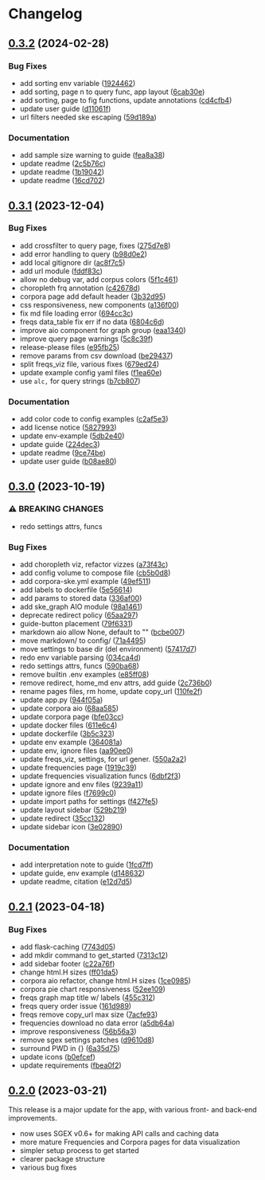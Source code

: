 # Changelog

## [0.3.2](https://github.com/engisalor/quartz/compare/v0.3.1...v0.3.2) (2024-02-28)


### Bug Fixes

* add sorting env variable ([1924462](https://github.com/engisalor/quartz/commit/19244621f99a8f855978155edbebbf85fdd18096))
* add sorting, page n to query func, app layout ([6cab30e](https://github.com/engisalor/quartz/commit/6cab30e106618753ee8e6292cac50be36c1de634))
* add sorting, page to fig functions, update annotations ([cd4cfb4](https://github.com/engisalor/quartz/commit/cd4cfb449eff652543a3824693dec696c5cbc056))
* update user guide ([d11061f](https://github.com/engisalor/quartz/commit/d11061f068a75dd0b705e7dc35e9ff05f683f742))
* url filters needed ske escaping ([59d189a](https://github.com/engisalor/quartz/commit/59d189a1cfad86090dd643aa54de3594dfb77be5))


### Documentation

* add sample size warning to guide ([fea8a38](https://github.com/engisalor/quartz/commit/fea8a38e6dc91e303037d4aa59a193b44728b1cb))
* update readme ([2c5b76c](https://github.com/engisalor/quartz/commit/2c5b76c73dcfe17358e376391369e118ef7bf01a))
* update readme ([1b19042](https://github.com/engisalor/quartz/commit/1b19042a8f16f017eb094d7a27829e06b60c19e5))
* update readme ([16cd702](https://github.com/engisalor/quartz/commit/16cd70229c0b2e147665f5542024ce84839ed86c))

## [0.3.1](https://github.com/engisalor/quartz/compare/v0.3.0...v0.3.1) (2023-12-04)


### Bug Fixes

* add crossfilter to query page, fixes ([275d7e8](https://github.com/engisalor/quartz/commit/275d7e87a5bef22f9ab7edc8bf3e65b14af5b72c))
* add error handling to query ([b98d0e2](https://github.com/engisalor/quartz/commit/b98d0e2a436b571c5732797bc385105d723cbf09))
* add local gitignore dir ([ac8f7c5](https://github.com/engisalor/quartz/commit/ac8f7c50dbfc952d37c048eba3330611497c5ee0))
* add url module ([fddf83c](https://github.com/engisalor/quartz/commit/fddf83c345d9e77891a4ec88bb771152a8cdb7cc))
* allow  no debug var, add corpus colors ([5f1c461](https://github.com/engisalor/quartz/commit/5f1c461fcef6f96f95952c92b34fe53926f86862))
* choropleth frq annotation ([c42678d](https://github.com/engisalor/quartz/commit/c42678d5258325812e11e76315d6b78798166cc5))
* corpora page add default header ([3b32d95](https://github.com/engisalor/quartz/commit/3b32d95e1c9a10eefeee4e87a884be70c705d9c7))
* css responsiveness, new components ([a136f00](https://github.com/engisalor/quartz/commit/a136f003ad737ec39de9a066190c61fcded2d1d7))
* fix md file loading error ([694cc3c](https://github.com/engisalor/quartz/commit/694cc3c249b715a438978b078607430b96be937d))
* freqs data_table fix err if no data ([6804c6d](https://github.com/engisalor/quartz/commit/6804c6de9c040e7d2328549c64d7baf5a6ae2fac))
* improve aio component for graph group ([eaa1340](https://github.com/engisalor/quartz/commit/eaa1340ac1ec3906afac3ac6a860a57bf8330542))
* improve query page warnings ([5c8c39f](https://github.com/engisalor/quartz/commit/5c8c39f3242085235c67950247ea2361d1ee6955))
* release-please files ([e95fb25](https://github.com/engisalor/quartz/commit/e95fb2585876b4eb7fc67f508a841df20922ca17))
* remove params from csv download ([be29437](https://github.com/engisalor/quartz/commit/be29437b2edfe2390e1ad17079aae85d4a2a331b))
* split freqs_viz file, various fixes ([679ed24](https://github.com/engisalor/quartz/commit/679ed24bf7d3d8e2c796eaaa526a289f3f92a430))
* update example config yaml files ([f1ea60e](https://github.com/engisalor/quartz/commit/f1ea60ea87562aa4505d9068cc23eaffe761742a))
* use `alc,` for query strings ([b7cb807](https://github.com/engisalor/quartz/commit/b7cb807c5a1b7d6c9835fa0a0d7b498a4c8357e6))


### Documentation

* add color code to config examples ([c2af5e3](https://github.com/engisalor/quartz/commit/c2af5e3a760f8cf5a555908409b5d03c872f3330))
* add license notice ([5827993](https://github.com/engisalor/quartz/commit/5827993db810da1464a48a3f91d9ad0904207368))
* update env-example ([5db2e40](https://github.com/engisalor/quartz/commit/5db2e40cfa77fa8b09e66eedc8147bcec83758ae))
* update guide ([224dec3](https://github.com/engisalor/quartz/commit/224dec3c6712b288be962e89f63a8e34e5966d97))
* update readme ([9ce74be](https://github.com/engisalor/quartz/commit/9ce74be6d10a09d1158b3403d9306da743dd0669))
* update user guide ([b08ae80](https://github.com/engisalor/quartz/commit/b08ae80748e75319c53befdff3d4a164cea61c19))

## [0.3.0](https://github.com/engisalor/quartz/compare/v0.2.1...v0.3.0) (2023-10-19)


### ⚠ BREAKING CHANGES

* redo settings attrs, funcs

### Bug Fixes

* add choropleth viz, refactor vizzes ([a73f43c](https://github.com/engisalor/quartz/commit/a73f43c13b20ada5560ba6ca267dbd356a4d886e))
* add config volume to compose file ([cb5b0d8](https://github.com/engisalor/quartz/commit/cb5b0d863e3b61e8a90557fee8581795b13822f5))
* add corpora-ske.yml example ([49ef511](https://github.com/engisalor/quartz/commit/49ef51148e401d8e7598593d357bcc6b99d63379))
* add labels to dockerfile ([5e56614](https://github.com/engisalor/quartz/commit/5e566147e71185a950df06bae16936f880047e77))
* add params to stored data ([336af00](https://github.com/engisalor/quartz/commit/336af003bcb0013208ef9516a941bc1380ed9791))
* add ske_graph AIO module ([98a1461](https://github.com/engisalor/quartz/commit/98a14612d2f1596cd4b7b054f9cb28881573416f))
* deprecate redirect policy ([65aa297](https://github.com/engisalor/quartz/commit/65aa2971eda72143302d56e439e5c3632fa7ef95))
* guide-button placement ([79f6331](https://github.com/engisalor/quartz/commit/79f6331a0c2e13d6a62c1e28bb96cf31b2beb851))
* markdown aio allow None, default to "" ([bcbe007](https://github.com/engisalor/quartz/commit/bcbe0073ee2b976932716121b083ce994d07b335))
* move markdown/ to config/ ([71a4495](https://github.com/engisalor/quartz/commit/71a44958586c4c9654c536cc0e9cdff5c5d19e8a))
* move settings to base dir (del environment) ([57417d7](https://github.com/engisalor/quartz/commit/57417d720c91154217655f143163ac58b4ab2232))
* redo env variable parsing ([034ca4d](https://github.com/engisalor/quartz/commit/034ca4db600d7d6f532872060e6b3307e06fde42))
* redo settings attrs, funcs ([590ba68](https://github.com/engisalor/quartz/commit/590ba68ba5be01451b28f8988a5c6b873b174995))
* remove builtin .env examples ([e85ff08](https://github.com/engisalor/quartz/commit/e85ff0827a0ff25c7e50ffafd3ba6bfe2f972c48))
* remove redirect, home_md env attrs, add guide ([2c736b0](https://github.com/engisalor/quartz/commit/2c736b03a0277c84fb92cfbf06846bfcf73a3d82))
* rename pages files, rm home, update copy_url ([110fe2f](https://github.com/engisalor/quartz/commit/110fe2fbec7e69767fbca58d05cf97dd3ec658dc))
* update app.py ([944f05a](https://github.com/engisalor/quartz/commit/944f05a372cfa5a14b4719cf0efd8ff1849eecf3))
* update corpora aio ([68aa585](https://github.com/engisalor/quartz/commit/68aa58508add9e61caabc9930157ac1b1f59cbc1))
* update corpora page ([bfe03cc](https://github.com/engisalor/quartz/commit/bfe03cc9091b391650c0ec23dd0a0fc7b4d8d489))
* update docker files ([611e6c4](https://github.com/engisalor/quartz/commit/611e6c494bce6f103e44676648492cc2c069173d))
* update dockerfile ([3b5c323](https://github.com/engisalor/quartz/commit/3b5c32321233eeaefbaaa2a9941614bfe82a56f1))
* update env example ([364081a](https://github.com/engisalor/quartz/commit/364081a840f8210c17ec30aa6f9597bc0581fef9))
* update env, ignore files ([aa90ee0](https://github.com/engisalor/quartz/commit/aa90ee0ac2f602e2bf7f4e4da73d4da7714eb555))
* update freqs_viz, settings,  for url gener. ([550a2a2](https://github.com/engisalor/quartz/commit/550a2a206fc459000aa9ad8d036e8bc4feab286a))
* update frequencies page ([1919c39](https://github.com/engisalor/quartz/commit/1919c391e90133847e413a5ee9a0278995cf295d))
* update frequencies visualization funcs ([6dbf2f3](https://github.com/engisalor/quartz/commit/6dbf2f33c1ba1e5afa7ace17c35d044af55076c6))
* update ignore and env files ([9239a11](https://github.com/engisalor/quartz/commit/9239a111411fb3f66c3706d9915795d5d2dc8841))
* update ignore files ([f7699c0](https://github.com/engisalor/quartz/commit/f7699c03b77923df59186160eb2bf54ec6cd5210))
* update import paths for settings ([f427fe5](https://github.com/engisalor/quartz/commit/f427fe5a4e182037834556ca7b0e685d2b4c4def))
* update layout sidebar ([529b219](https://github.com/engisalor/quartz/commit/529b219888a861cbc61304661a2cbf3ce03623ed))
* update redirect ([35cc132](https://github.com/engisalor/quartz/commit/35cc1325b30ec8e633e402dc97244e3be26fdf50))
* update sidebar icon ([3e02890](https://github.com/engisalor/quartz/commit/3e028900ecf8d174f80ab4eab5bb898ffa7243d3))


### Documentation

* add interpretation note to guide ([1fcd7ff](https://github.com/engisalor/quartz/commit/1fcd7ff7a8e8afc509dcfc797d636c70f1bd5ae3))
* update guide, env example ([d148632](https://github.com/engisalor/quartz/commit/d14863232343c64736f19a42fb487b8ef031b934))
* update readme, citation ([e12d7d5](https://github.com/engisalor/quartz/commit/e12d7d51ccfc5743716cc29454b49a099eabb04e))

## [0.2.1](https://github.com/engisalor/quartz/compare/v0.2.0...v0.2.1) (2023-04-18)


### Bug Fixes

* add flask-caching ([7743d05](https://github.com/engisalor/quartz/commit/7743d05db1a296b7c03fb20b7d3cb20724e4e254))
* add mkdir command to get_started ([7313c12](https://github.com/engisalor/quartz/commit/7313c12737af5fd250149a8a6ce820867b6cd605))
* add sidebar footer ([c22a76f](https://github.com/engisalor/quartz/commit/c22a76f0239f299f6ddb372f8627ce3b6edf7637))
* change html.H sizes ([ff01da5](https://github.com/engisalor/quartz/commit/ff01da5fa267c2b10e1341da90591cec56c16aca))
* corpora aio refactor, change html.H sizes ([1ce0985](https://github.com/engisalor/quartz/commit/1ce098571fbf59fa309d342e10058dd90c753e26))
* corpora pie chart responsiveness ([52ee109](https://github.com/engisalor/quartz/commit/52ee109c366cd562612e16f5cc8d71c8953aaaf3))
* freqs graph map title w/ labels ([455c312](https://github.com/engisalor/quartz/commit/455c31260de70e1b7915dda91dfac49cf613569b))
* freqs query order issue ([161d989](https://github.com/engisalor/quartz/commit/161d989079262b22cbab9aba8d03fb9a3cf026aa))
* freqs remove copy_url max size ([7acfe93](https://github.com/engisalor/quartz/commit/7acfe93019e635c1890eea60665cc0650db7c69a))
* frequencies download no data error ([a5db64a](https://github.com/engisalor/quartz/commit/a5db64af0883bfce0c7dce72905ee9361c464883))
* improve responsiveness ([56b56a3](https://github.com/engisalor/quartz/commit/56b56a36e7a5b3c1eb54d876c3f47422d2b308d6))
* remove sgex settings patches ([d9610d8](https://github.com/engisalor/quartz/commit/d9610d8bea1c87b230b63b054e0e96530480e6c5))
* surround PWD in {} ([6a35d75](https://github.com/engisalor/quartz/commit/6a35d7556c5b742326766cf4a27f692b78afce47))
* update icons ([b0efcef](https://github.com/engisalor/quartz/commit/b0efcef4b4325abee1b61d76f5314838648cb493))
* update requirements ([fbea0f2](https://github.com/engisalor/quartz/commit/fbea0f2f798318b39979faa6c5acd4f7ae8a3bc6))

## [0.2.0](https://github.com/engisalor/quartz/compare/v0.1.0...v0.2.0) (2023-03-21)

This release is a major update for the app, with various front- and back-end improvements.

* now uses SGEX v0.6+ for making API calls and caching data
* more mature Frequencies and Corpora pages for data visualization
* simpler setup process to get started
* clearer package structure
* various bug fixes
